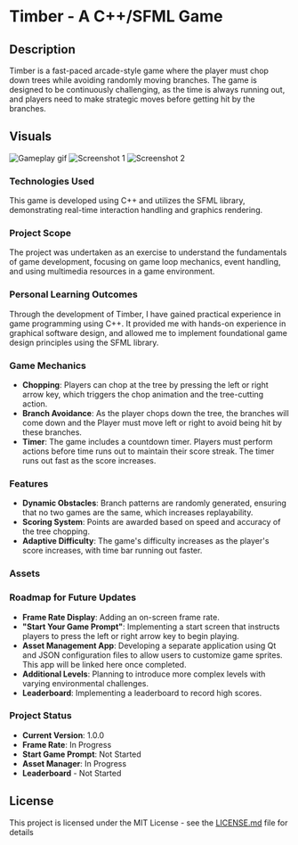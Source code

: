 # Timber - A C++/SFML Game

## Description
Timber is a fast-paced arcade-style game where the player must chop down trees while avoiding randomly moving branches. The game is designed to be continuously challenging, as the time is always running out, and players need to make strategic moves before getting hit by the branches.

## Visuals
![Gameplay gif](url_to_gif)
![Screenshot 1](url_to_screenshot1)
![Screenshot 2](url_to_screenshot2)

### Technologies Used
This game is developed using C++ and utilizes the SFML library, demonstrating real-time interaction handling and graphics rendering.

### Project Scope
The project was undertaken as an exercise to understand the fundamentals of game development, focusing on game loop mechanics, event handling, and using multimedia resources in a game environment.

### Personal Learning Outcomes
Through the development of Timber, I have gained practical experience in game programming using C++. It provided me with hands-on experience in graphical software design, and allowed me to implement foundational game design principles using the SFML library.

### Game Mechanics
- **Chopping**: Players can chop at the tree by pressing the left or right arrow key, which triggers the chop animation and the tree-cutting action.
- **Branch Avoidance**: As the player chops down the tree, the branches will come down and the Player must move left or right to avoid being hit by these branches.
- **Timer**: The game includes a countdown timer. Players must perform actions before time runs out to maintain their score streak. The timer runs out fast as the score increases.

### Features
- **Dynamic Obstacles**: Branch patterns are randomly generated, ensuring that no two games are the same, which increases replayability.
- **Scoring System**: Points are awarded based on speed and accuracy of the tree chopping.
- **Adaptive Difficulty**: The game's difficulty increases as the player's score increases, with time bar running out faster.

### Assets

### Roadmap for Future Updates
- **Frame Rate Display**: Adding an on-screen frame rate.
- **"Start Your Game Prompt"**: Implementing a start screen that instructs players to press the left or right arrow key to begin playing.
- **Asset Management App**: Developing a separate application using Qt and JSON configuration files to allow users to customize game sprites. This app will be linked here once completed.
- **Additional Levels**: Planning to introduce more complex levels with varying environmental challenges.
- **Leaderboard**: Implementing a leaderboard to record high scores.

### Project Status
- **Current Version**: 1.0.0
- **Frame Rate**:  In Progress
- **Start Game Prompt**: Not Started
- **Asset Manager**: In Progress
- **Leaderboard** - Not Started


## License
This project is licensed under the MIT License - see the [LICENSE.md](LICENSE) file for details
